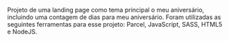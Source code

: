 Projeto de uma landing page como tema principal o meu aniversário, incluindo uma contagem de dias para meu aniversário. Foram utilizadas as seguintes ferramentas para esse projeto: Parcel, JavaScript, SASS, HTML5 e NodeJS.
